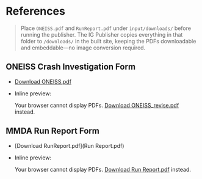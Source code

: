 # References

> Place `ONEISS.pdf` and `RunReport.pdf` under `input/downloads/` before running the publisher. The IG Publisher copies everything in that folder to `/downloads/` in the built site, keeping the PDFs downloadable and embeddable—no image conversion required.

## ONEISS Crash Investigation Form

- [Download ONEISS.pdf](ONEISS.pdf)
- Inline preview:

  <object data="downloads/ONEISS_revise.pdf" type="application/pdf" width="100%" height="720px">
    <p>Your browser cannot display PDFs. <a href="downloads/ONEISS_revise.pdf">Download ONEISS_revise.pdf</a> instead.</p>
  </object>

## MMDA Run Report Form

- [Download RunReport.pdf](Run Report.pdf)
- Inline preview:

  <object data="downloads/Run Report.pdf" type="application/pdf" width="100%" height="720px">
    <p>Your browser cannot display PDFs. <a href="downloads/Run Report.pdf">Download Run Report.pdf</a> instead.</p>
  </object>
